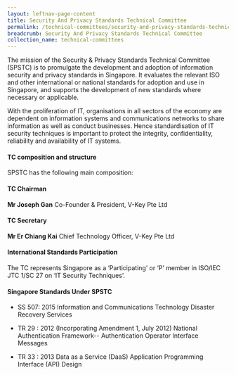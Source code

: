 ```yaml
---
layout: leftnav-page-content
title: Security And Privacy Standards Technical Committee
permalink: /technical-committees/security-and-privacy-standards-technical-committee/
breadcrumb: Security And Privacy Standards Technical Committee
collection_name: technical-committees
---
```

The mission of the Security & Privacy Standards Technical Committee (SPSTC) is to promulgate the development and adoption of information security and privacy standards in Singapore. It evaluates the relevant ISO and other international or national standards for adoption and use in Singapore, and supports the development of new standards where necessary or applicable.

With the proliferation of IT, organisations in all sectors of the economy are dependent on information systems and communications networks to share information as well as conduct businesses. Hence standardisation of IT security techniques is important to protect the integrity, confidentiality, reliability and availability of IT systems.

#### TC composition and structure ####
SPSTC has the following main composition:

#### TC Chairman ####

**Mr Joseph Gan**
Co-Founder & President, V-Key Pte Ltd

#### TC Secretary ####

**Mr Er Chiang Kai**
Chief Technology Officer, V-Key Pte Ltd

#### International Standards Participation ####

The TC represents Singapore as a ‘Participating’ or ‘P’ member in ISO/IEC JTC 1/SC 27 on ‘IT Security Techniques’.

#### Singapore Standards Under SPSTC ####

* SS 507: 2015 Information and Communications Technology Disaster Recovery Services

* TR 29 : 2012 (Incorporating Amendment 1, July 2012) National Authentication Framework-- Authentication Operator Interface Messages

* TR 33 : 2013	Data as a Service (DaaS) Application Programming Interface (API) Design
